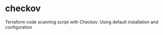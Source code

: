 # checkov
Terraform code scanning script with Checkov. Using default installation and configuration
